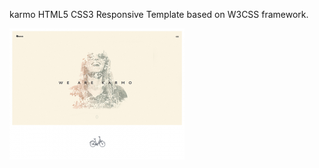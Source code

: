 karmo HTML5 CSS3 Responsive Template based on  W3CSS framework.   

![screenshot](assets/img/freebiebug-karmo-screenshot.png)
